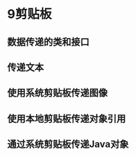 ﻿# 9剪贴板

## 数据传递的类和接口



## 传递文本



## 使用系统剪贴板传递图像


## 使用本地剪贴板传递对象引用


## 通过系统剪贴板传递Java对象













